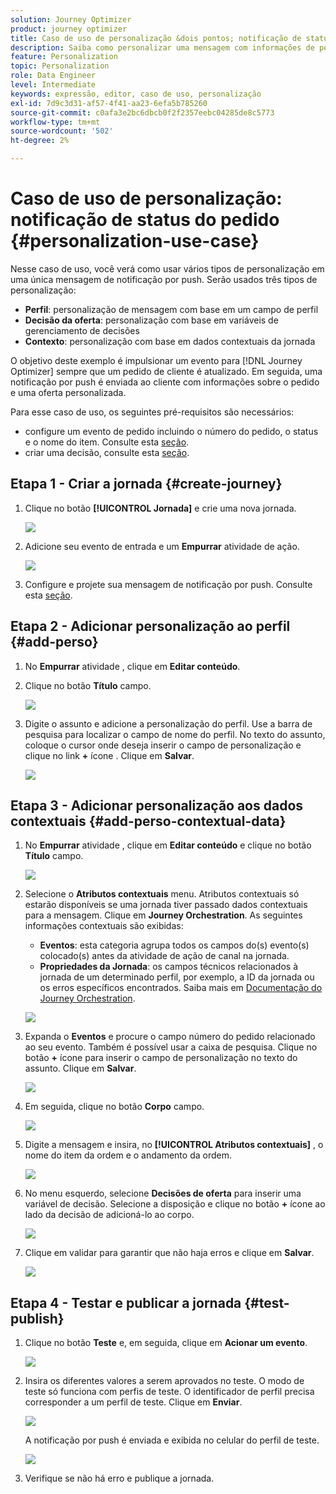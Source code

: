 ```yaml
---
solution: Journey Optimizer
product: journey optimizer
title: Caso de uso de personalização &dois pontos; notificação de status do pedido
description: Saiba como personalizar uma mensagem com informações de perfil, decisão de oferta e contexto.
feature: Personalization
topic: Personalization
role: Data Engineer
level: Intermediate
keywords: expressão, editor, caso de uso, personalização
exl-id: 7d9c3d31-af57-4f41-aa23-6efa5b785260
source-git-commit: c0afa3e2bc6dbcb0f2f2357eebc04285de8c5773
workflow-type: tm+mt
source-wordcount: '502'
ht-degree: 2%

---
```


# Caso de uso de personalização: notificação de status do pedido {#personalization-use-case}

Nesse caso de uso, você verá como usar vários tipos de personalização em uma única mensagem de notificação por push. Serão usados três tipos de personalização:

* **Perfil**: personalização de mensagem com base em um campo de perfil
* **Decisão da oferta**: personalização com base em variáveis de gerenciamento de decisões
* **Contexto**: personalização com base em dados contextuais da jornada

O objetivo deste exemplo é impulsionar um evento para [!DNL Journey Optimizer] sempre que um pedido de cliente é atualizado. Em seguida, uma notificação por push é enviada ao cliente com informações sobre o pedido e uma oferta personalizada.

Para esse caso de uso, os seguintes pré-requisitos são necessários:

* configure um evento de pedido incluindo o número do pedido, o status e o nome do item. Consulte esta [seção](../event/about-events.md).
* criar uma decisão, consulte esta [seção](../offers/offer-activities/create-offer-activities.md).

## Etapa 1 - Criar a jornada {#create-journey}

1. Clique no botão **[!UICONTROL Jornada]** e crie uma nova jornada.

   ![](assets/perso-uc4.png)

1. Adicione seu evento de entrada e um **Empurrar** atividade de ação.

   ![](assets/perso-uc5.png)

1. Configure e projete sua mensagem de notificação por push. Consulte esta [seção](../push/create-push.md).

## Etapa 2 - Adicionar personalização ao perfil {#add-perso}

1. No **Empurrar** atividade , clique em **Editar conteúdo**.

1. Clique no botão **Título** campo.

   ![](assets/perso-uc2.png)

1. Digite o assunto e adicione a personalização do perfil. Use a barra de pesquisa para localizar o campo de nome do perfil. No texto do assunto, coloque o cursor onde deseja inserir o campo de personalização e clique no link **+** ícone . Clique em **Salvar**.

   ![](assets/perso-uc3.png)

## Etapa 3 - Adicionar personalização aos dados contextuais {#add-perso-contextual-data}

1. No **Empurrar** atividade , clique em **Editar conteúdo** e clique no botão **Título** campo.

   ![](assets/perso-uc9.png)

1. Selecione o **Atributos contextuais** menu. Atributos contextuais só estarão disponíveis se uma jornada tiver passado dados contextuais para a mensagem. Clique em **Journey Orchestration**. As seguintes informações contextuais são exibidas:

   * **Eventos**: esta categoria agrupa todos os campos do(s) evento(s) colocado(s) antes da atividade de ação de canal na jornada.
   * **Propriedades da Jornada**: os campos técnicos relacionados à jornada de um determinado perfil, por exemplo, a ID da jornada ou os erros específicos encontrados. Saiba mais em [Documentação do Journey Orchestration](../building-journeys/expression/journey-properties.md).

   ![](assets/perso-uc10.png)

1. Expanda o **Eventos** e procure o campo número do pedido relacionado ao seu evento. Também é possível usar a caixa de pesquisa. Clique no botão **+** ícone para inserir o campo de personalização no texto do assunto. Clique em **Salvar**.

   ![](assets/perso-uc11.png)

1. Em seguida, clique no botão **Corpo** campo.

   ![](assets/perso-uc12.png)

1. Digite a mensagem e insira, no **[!UICONTROL Atributos contextuais]** , o nome do item da ordem e o andamento da ordem.

   ![](assets/perso-uc13.png)

1. No menu esquerdo, selecione **Decisões de oferta** para inserir uma variável de decisão. Selecione a disposição e clique no botão **+** ícone ao lado da decisão de adicioná-lo ao corpo.

   ![](assets/perso-uc14.png)

1. Clique em validar para garantir que não haja erros e clique em **Salvar**.

   ![](assets/perso-uc15.png)

## Etapa 4 - Testar e publicar a jornada {#test-publish}

1. Clique no botão **Teste** e, em seguida, clique em **Acionar um evento**.

   ![](assets/perso-uc17.png)

1. Insira os diferentes valores a serem aprovados no teste. O modo de teste só funciona com perfis de teste. O identificador de perfil precisa corresponder a um perfil de teste. Clique em **Enviar**.

   ![](assets/perso-uc18.png)

   A notificação por push é enviada e exibida no celular do perfil de teste.

   ![](assets/perso-uc19.png)

1. Verifique se não há erro e publique a jornada.
